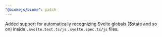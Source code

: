 ```yaml
---
"@biomejs/biome": patch
---
```


Added support for automatically recognizing Svelte globals ($state and so on) inside `.svelte.test.ts/js` `.svelte.spec.ts/js` files.
